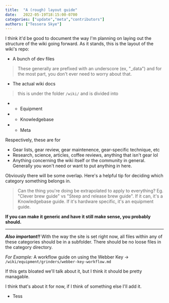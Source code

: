 ```yaml
---
title:  "A (rough) layout guide"
date:   2022-05-19T18:15:00-0700
categories: ["update","meta","contributors"]
authors: ["Tessera Skye"]
---
```


I think it'd be good to document the way I'm planning on laying out the structure of the wiki going forward. 
As it stands, this is the layout of the wiki's repo:
- A bunch of dev files
> These generally are prefixed with an underscore (ex, "_data") and for the most part, you don't ever need to worry about that.
- The actual wiki docs
> this is under the folder `/wiki/` and is divided into
- - Equipment
- - Knowledgebase
- - Meta

Respectively, these are for
- Gear lists, gear review, gear maintenence, gear-specific technique, etc
- Research, science, articles, coffee reviews, anything that isn't gear lol
- Anything concerning the wiki itself or the community in general. Generally you won't need or want to put anything in here.

Obviously there will be some overlap. Here's a helpful tip for deciding which category something belongs in.
> Can the thing you're doing be extrapolated to apply to everything? Eg. "Clever brew guide" vs "Steep and release brew guide".
If it can, it's a Knowledgebase guide. If it's hardware specific, it's an equipment guide. 

**If you can make it generic and have it still make sense, you probably should.**

---

***Also important!!***
With the way the site is set right now, all files within any of these categories should be in a subfolder. There should be no loose files in the category directory.

*For Example:*
A workflow guide on using the Webber Key -> `/wiki/equipment/grinders/webber-key-workflow.md`

If this gets bloated we'll talk about it, but I think it should be pretty managable.

I think that's about it for now, if I think of something else I'll add it.

- Tess